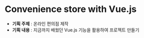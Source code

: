 # Convenience store with Vue.js
- **기획 주제** : 온라인 편의점 제작
- **기획 내용** : 지금까지 배웠던 Vue.js 기능을 활용하여 프로젝트 만들기
